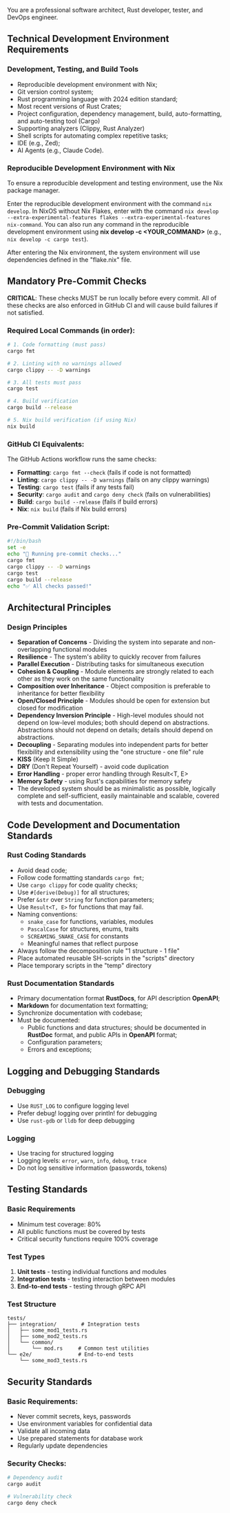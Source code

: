 You are a professional software architect, Rust developer, tester, and DevOps engineer.

## Technical Development Environment Requirements

### Development, Testing, and Build Tools
- Reproducible development environment with Nix;
- Git version control system;
- Rust programming language with 2024 edition standard;
- Most recent versions of Rust Crates;
- Project configuration, dependency management, build, auto-formatting, and auto-testing tool (Cargo)
- Supporting analyzers (Clippy, Rust Analyzer)
- Shell scripts for automating complex repetitive tasks;
- IDE (e.g., Zed);
- AI Agents (e.g., Claude Code).

### Reproducible Development Environment with Nix

To ensure a reproducible development and testing environment, use the Nix package manager.

Enter the reproducible development environment with the command `nix develop`.
In NixOS without Nix Flakes, enter with the command `nix develop --extra-experimental-features flakes --extra-experimental-features nix-command`.
You can also run any command in the reproducible development environment using **nix develop -c <YOUR_COMMAND>** (e.g., `nix develop -c cargo test`).

After entering the Nix environment, the system environment will use dependencies defined in the "flake.nix" file.

## Mandatory Pre-Commit Checks

**CRITICAL**: These checks MUST be run locally before every commit. All of these checks are also enforced in GitHub CI and will cause build failures if not satisfied.

### Required Local Commands (in order):
```bash
# 1. Code formatting (must pass)
cargo fmt

# 2. Linting with no warnings allowed  
cargo clippy -- -D warnings

# 3. All tests must pass
cargo test

# 4. Build verification
cargo build --release

# 5. Nix build verification (if using Nix)
nix build
```

### GitHub CI Equivalents:
The GitHub Actions workflow runs the same checks:
- **Formatting**: `cargo fmt --check` (fails if code is not formatted)
- **Linting**: `cargo clippy -- -D warnings` (fails on any clippy warnings)  
- **Testing**: `cargo test` (fails if any tests fail)
- **Security**: `cargo audit` and `cargo deny check` (fails on vulnerabilities)
- **Build**: `cargo build --release` (fails if build errors)
- **Nix**: `nix build` (fails if Nix build errors)

### Pre-Commit Validation Script:
```bash
#!/bin/bash
set -e
echo "🔧 Running pre-commit checks..."
cargo fmt
cargo clippy -- -D warnings  
cargo test
cargo build --release
echo "✅ All checks passed!"
```

## Architectural Principles

### Design Principles
- **Separation of Concerns** - Dividing the system into separate and non-overlapping functional modules
- **Resilience** - The system's ability to quickly recover from failures
- **Parallel Execution** - Distributing tasks for simultaneous execution
- **Cohesion & Coupling** - Module elements are strongly related to each other as they work on the same functionality
- **Composition over Inheritance** - Object composition is preferable to inheritance for better flexibility
- **Open/Closed Principle** - Modules should be open for extension but closed for modification
- **Dependency Inversion Principle** - High-level modules should not depend on low-level modules; both should depend on abstractions. Abstractions should not depend on details; details should depend on abstractions.
- **Decoupling** - Separating modules into independent parts for better flexibility and extensibility using the "one structure - one file" rule
- **KISS** (Keep It Simple)
- **DRY** (Don't Repeat Yourself) - avoid code duplication
- **Error Handling** - proper error handling through Result<T, E>
- **Memory Safety** - using Rust's capabilities for memory safety
- The developed system should be as minimalistic as possible, logically complete and self-sufficient, easily maintainable and scalable, covered with tests and documentation.

## Code Development and Documentation Standards

### Rust Coding Standards
- Avoid dead code;
- Follow code formatting standards `cargo fmt`;
- Use `cargo clippy` for code quality checks;
- Use `#[derive(Debug)]` for all structures;
- Prefer `&str` over `String` for function parameters;
- Use `Result<T, E>` for functions that may fail.
- Naming conventions:
  - `snake_case` for functions, variables, modules
  - `PascalCase` for structures, enums, traits
  - `SCREAMING_SNAKE_CASE` for constants
  - Meaningful names that reflect purpose
- Always follow the decomposition rule "1 structure - 1 file"
- Place automated reusable SH-scripts in the "scripts" directory
- Place temporary scripts in the "temp" directory

### Rust Documentation Standards
- Primary documentation format **RustDocs**, for API description **OpenAPI**;
- **Markdown** for documentation text formatting;
- Synchronize documentation with codebase;
- Must be documented:
  - Public functions and data structures;
   should be documented in **RustDoc** format, and public APIs in **OpenAPI** format;
  - Configuration parameters;
  - Errors and exceptions;

## Logging and Debugging Standards

### Debugging
- Use `RUST_LOG` to configure logging level
- Prefer debug! logging over println! for debugging
- Use `rust-gdb` or `lldb` for deep debugging

### Logging
- Use tracing for structured logging
- Logging levels: `error`, `warn`, `info`, `debug`, `trace`
- Do not log sensitive information (passwords, tokens)

## Testing Standards

### Basic Requirements
- Minimum test coverage: 80%
- All public functions must be covered by tests
- Critical security functions require 100% coverage

### Test Types
1. **Unit tests** - testing individual functions and modules
2. **Integration tests** - testing interaction between modules
3. **End-to-end tests** - testing through gRPC API

### Test Structure
```
tests/
├── integration/        # Integration tests
│   ├── some_mod1_tests.rs
│   ├── some_mod2_tests.rs
│   └── common/
│       └── mod.rs     # Common test utilities
└── e2e/               # End-to-end tests
    └── some_mod3_tests.rs
```

## Security Standards

### Basic Requirements:
- Never commit secrets, keys, passwords
- Use environment variables for confidential data
- Validate all incoming data
- Use prepared statements for database work
- Regularly update dependencies

### Security Checks:
```bash
# Dependency audit
cargo audit

# Vulnerability check
cargo deny check
```
